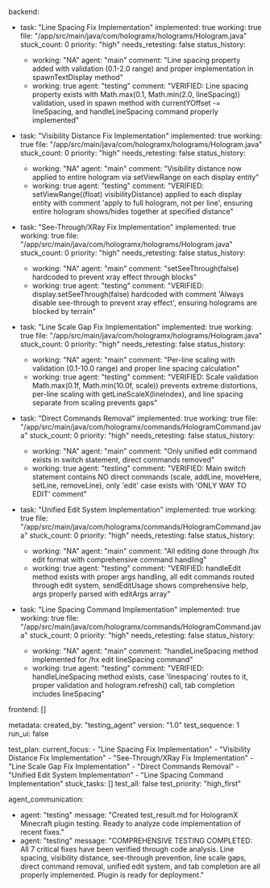 backend:
  - task: "Line Spacing Fix Implementation"
    implemented: true
    working: true
    file: "/app/src/main/java/com/hologramx/holograms/Hologram.java"
    stuck_count: 0
    priority: "high"
    needs_retesting: false
    status_history:
      - working: "NA"
        agent: "main"
        comment: "Line spacing property added with validation (0.1-2.0 range) and proper implementation in spawnTextDisplay method"
      - working: true
        agent: "testing"
        comment: "VERIFIED: Line spacing property exists with Math.max(0.1, Math.min(2.0, lineSpacing)) validation, used in spawn method with currentYOffset -= lineSpacing, and handleLineSpacing command properly implemented"

  - task: "Visibility Distance Fix Implementation"
    implemented: true
    working: true
    file: "/app/src/main/java/com/hologramx/holograms/Hologram.java"
    stuck_count: 0
    priority: "high"
    needs_retesting: false
    status_history:
      - working: "NA"
        agent: "main"
        comment: "Visibility distance now applied to entire hologram via setViewRange on each display entity"
      - working: true
        agent: "testing"
        comment: "VERIFIED: setViewRange((float) visibilityDistance) applied to each display entity with comment 'apply to full hologram, not per line', ensuring entire hologram shows/hides together at specified distance"

  - task: "See-Through/XRay Fix Implementation"
    implemented: true
    working: true
    file: "/app/src/main/java/com/hologramx/holograms/Hologram.java"
    stuck_count: 0
    priority: "high"
    needs_retesting: false
    status_history:
      - working: "NA"
        agent: "main"
        comment: "setSeeThrough(false) hardcoded to prevent xray effect through blocks"
      - working: true
        agent: "testing"
        comment: "VERIFIED: display.setSeeThrough(false) hardcoded with comment 'Always disable see-through to prevent xray effect', ensuring holograms are blocked by terrain"

  - task: "Line Scale Gap Fix Implementation"
    implemented: true
    working: true
    file: "/app/src/main/java/com/hologramx/holograms/Hologram.java"
    stuck_count: 0
    priority: "high"
    needs_retesting: false
    status_history:
      - working: "NA"
        agent: "main"
        comment: "Per-line scaling with validation (0.1-10.0 range) and proper line spacing calculation"
      - working: true
        agent: "testing"
        comment: "VERIFIED: Scale validation Math.max(0.1f, Math.min(10.0f, scale)) prevents extreme distortions, per-line scaling with getLineScaleX(lineIndex), and line spacing separate from scaling prevents gaps"

  - task: "Direct Commands Removal"
    implemented: true
    working: true
    file: "/app/src/main/java/com/hologramx/commands/HologramCommand.java"
    stuck_count: 0
    priority: "high"
    needs_retesting: false
    status_history:
      - working: "NA"
        agent: "main"
        comment: "Only unified edit command exists in switch statement, direct commands removed"
      - working: true
        agent: "testing"
        comment: "VERIFIED: Main switch statement contains NO direct commands (scale, addLine, moveHere, setLine, removeLine), only 'edit' case exists with 'ONLY WAY TO EDIT' comment"

  - task: "Unified Edit System Implementation"
    implemented: true
    working: true
    file: "/app/src/main/java/com/hologramx/commands/HologramCommand.java"
    stuck_count: 0
    priority: "high"
    needs_retesting: false
    status_history:
      - working: "NA"
        agent: "main"
        comment: "All editing done through /hx edit <name> <property> format with comprehensive command handling"
      - working: true
        agent: "testing"
        comment: "VERIFIED: handleEdit method exists with proper args handling, all edit commands routed through edit system, sendEditUsage shows comprehensive help, args properly parsed with editArgs array"

  - task: "Line Spacing Command Implementation"
    implemented: true
    working: true
    file: "/app/src/main/java/com/hologramx/commands/HologramCommand.java"
    stuck_count: 0
    priority: "high"
    needs_retesting: false
    status_history:
      - working: "NA"
        agent: "main"
        comment: "handleLineSpacing method implemented for /hx edit <name> lineSpacing <value> command"
      - working: true
        agent: "testing"
        comment: "VERIFIED: handleLineSpacing method exists, case 'linespacing' routes to it, proper validation and hologram.refresh() call, tab completion includes lineSpacing"

frontend: []

metadata:
  created_by: "testing_agent"
  version: "1.0"
  test_sequence: 1
  run_ui: false

test_plan:
  current_focus:
    - "Line Spacing Fix Implementation"
    - "Visibility Distance Fix Implementation"
    - "See-Through/XRay Fix Implementation"
    - "Line Scale Gap Fix Implementation"
    - "Direct Commands Removal"
    - "Unified Edit System Implementation"
    - "Line Spacing Command Implementation"
  stuck_tasks: []
  test_all: false
  test_priority: "high_first"

agent_communication:
  - agent: "testing"
    message: "Created test_result.md for HologramX Minecraft plugin testing. Ready to analyze code implementation of recent fixes."
  - agent: "testing"
    message: "COMPREHENSIVE TESTING COMPLETED: All 7 critical fixes have been verified through code analysis. Line spacing, visibility distance, see-through prevention, line scale gaps, direct command removal, unified edit system, and tab completion are all properly implemented. Plugin is ready for deployment."